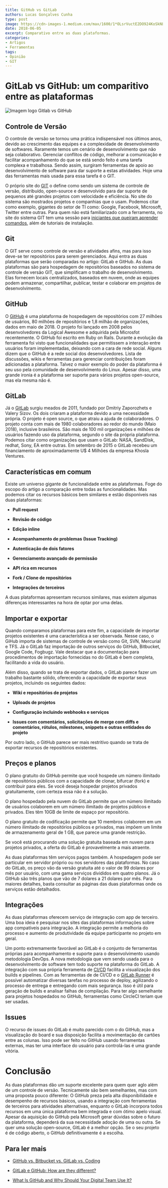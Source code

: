 ```yaml
---
title: GitHub vs GitLab
authors: Lucas Gonçalves Cunha
type: post
image: https://cdn-images-1.medium.com/max/1600/1*OLsrVuctE2DO924KoSkNLA.png
date: 2018-06-05
excerpt: Comparativo entre as duas plataformas.
categories:
- Artigos
- Ferramentas
tags:
- Opinião
- GIT
---
```


# GitLab vs GitHub: um comparitivo entre as plataformas

![Imagem logo Gitlab vs GitHub](https://cdn-images-1.medium.com/max/1600/1*OLsrVuctE2DO924KoSkNLA.png)

## Controle de Versão

O controle de versão se tornou uma prática indispensável nos últimos anos, devido ao crescimento das equipes e a complexidade de desenvolvimento de softwares. Raramente temos um cenário de desenvolvimento que não seja colaborativo. Gerenciar conflitos de código, melhorar a comunicação e facilitar acompanhamento do que se está sendo feito é uma tarefa complexa e trabalhosa. Sendo assim, surgiram ferramentas de apoio ao desenvolvimento de software para dar suporte a estas atividades. Hoje uma das ferramentas mais usada para essa tarefa é o GIT.

O próprio site do [GIT](https://git-scm.com/) o define como sendo um sistema de controle de versão, distribuído, open-source e desenvolvido para dar suporte de pequenos até grandes projetos com velocidade e eficiência. No site do sistema são mostrados projetos e companhias que o usam. Podemos citar como exemplo, gigantes do setor de TI como: Google, Facebook, Microsoft, Twitter entre outras. Para quem não está familiarizado com a ferramenta, no site do sistema GIT tem uma sessão para [iniciantes que queiram aprender comandos](https://try.github.io/levels/1/challenges/1), além de tutoriais de instalação.

## Git

O GIT serve como controle de versão e atividades afins, mas para isso deve-se ter repositórios para serem gerenciados. Aqui entra as duas plataformas que serão comparadas no artigo: GitLab e GitHub. As duas plataformas são para hospedagem de repositórios baseados no sistema de controle de versão GIT, que simplificam o trabalho de desenvolvimento. Elas fornecem locais centralizados, baseados em nuvem, onde as equipes podem armazenar, compartilhar, publicar, testar e colaborar em projetos de desenvolvimento.

## GitHub

O [GitHub](https://github.com/) é uma plataforma de hospedagem de repositórios com 27 milhões de usuários, 80 milhões de repositórios e 1,8 milhão de organizações, dados em maio de 2018. O projeto foi lançado em 2008 pelos desenvolvedores da Logical Awesome e adquirida pela Microsfot recentemente. O GitHub foi escrito em Ruby on Rails. Durante a evolução da ferramenta foi visto que funcionalidades que permitissem a interação entre usuários foram implementadas, deixando com a cara de rede social. Alguns dizem que o GitHub é a rede social dos desenvolvedores. Lista de discussões, wikis e ferramentas para gerenciar contribuições foram adicionadas a plataforma. Talvez o maior exemplo do poder da plataforma é seu uso pela comunidade de desenvolvimento do Linux. Apesar disso, uma grande ironia é a plataforma ser suporte para vários projetos open-source, mas ela mesma não é.

## GitLab

Já o [GitLab](https://gitlab.com/) surgiu meados de 2011, fundado por Dmitriy Zaporozhets e Valery Sizov. Os dois criaram a plataforma devido a uma necessidade própria. O projeto é open source, o que atraiu a ajuda de colaboradores. O projeto conta com mais de 1980 colaboradores ao redor do mundo (Maio 2018), inclusive brasileiros. São mais de 100 mil organizações e milhões de usuários fazendo uso da plataforma, segundo o site da própria plataforma. Podemos citar como organizações que usam o GitLab: NASA, SandDisk, redhat, Sony, EA entre outras. Em setembro de 2015 o GitLab recebeu um financiamento de aproximadamente U$ 4 Milhões da empresa Khosla Ventures.

## Características em comum

Existe um universo gigante de funcionalidade entre as plataformas. Foge do escopo do artigo a comparação entre todas as funcionalidades. Mas podemos citar os recursos básicos bem similares e estão disponíveis nas duas plataformas:

* **Pull request**

* **Revisão de código**

* **Edição inline**

* **Acompanhamento de problemas (Issue Tracking)**

* **Autenticação de dois fatores**

* **Gerenciamento avançado de permissão**

* **API rica em recursos**

* **Fork / Clone de repositórios**

* **Integrações de terceiros**

A duas plataformas apresentam recursos similares, mas existem algumas diferenças interessantes na hora de optar por uma delas.

## Importar e exportar

Quando comparamos plataformas para este fim, a capacidade de importar projetos existentes é uma característica a ser observada. Nesse caso, o GiHub importa de sistemas de controle de versão como Git, SVN, Mercurial e TFS. Já o GitLab faz importação de outros serviços do GitHub, Bitbucket, Google Code, Fogbugz. Vale destacar que a documentação para procedimentos de importação fornecidas no do GitLab é bem completa, facilitando a vida do usuário.

Além disso, quando se trata de exportar dados, o GitLab parece fazer um trabalho bastante sólido, oferecendo a capacidade de exportar seus projetos, incluindo os seguintes dados:

* **Wiki e repositórios de projetos**

* **Uploads de projetos**

* **Configuração incluindo webhooks e serviços**

* **Issues com comentários, solicitações de merge com diffs e comentários, rótulos, milestones, snippets e outras entidades do projeto**

Por outro lado, o GitHub parece ser mais restritivo quando se trata de exportar recursos de repositórios existentes.

## Preços e planos

O plano gratuito do GitHub permite que você hospede um número ilimitado de repositórios públicos com a capacidade de clonar, bifurcar (fork) e contribuir para eles. Se você deseja hospedar projetos privados gratuitamente, com certeza essa não é a solução.

O plano hospedado pela nuvem do GitLab permite que um número ilimitado de usuários colaborem em um número ilimitado de projetos públicos e privados. Eles têm 10GB de limite de espaço por repositório.

O plano gratuito de codificação permite que 10 membros colaborem em um número ilimitado de repositórios públicos e privados, mas impõem um limite de armazenamento geral de 1 GB, que parece uma grande restrição.

Se você está procurando uma solução gratuita baseada em nuvem para projetos privados, a oferta do GitLab é provavelmente a mais atraente.

As duas plataformas têm serviços pagos também. A hospedagem pode ser particular em servidor próprio ou nos servidores das plataformas. No caso do GitLab, os preço vão da versão gratuita até o valor de 99 dolares por mês por usuário, com uma gama serviços divididos em quatro planos. Já o GitHub são três planos que vão de 7 dolares a 21 dolares por mês. Para maiores detalhes, basta consultar as páginas das duas plataformas onde os serviços estão detalhados.

## Integrações

As duas plataformas oferecem serviço de integração com app de terceiro. Uma boa ideia é pesquisar nos sites das plataformas informações sobre app compatíveis para integração. A integração permite a melhoria do processo e aumento de produtividade da equipe participante no projeto em geral.

Um ponto extremamente favorável ao GitLab é o conjunto de ferramentas próprias para acompanhamento e suporte para o desenvolvimento usando metodologia DevOps. A nova metodologia que vem sendo usada para o desenvolvimento de software tem todo suporte na plataforma do GitLab. A integração com sua própria ferramenta de [CI/CD](https://about.gitlab.com/features/gitlab-ci-cd/) facilita a visualização dos builds e pipelines. Com as ferramentas de de CI/CD e o [GitLab Runner](https://docs.gitlab.com/runner/) é possível automatizar diversas tarefas no processo de deploy, agilizando o processo de entrega e entregando com mais segurança. Isso é útil para geração de builds e analisar falhas de compilação. Para ter algo semelhante para projetos hospedados no GitHub, ferramentas como CircleCI teriam que ser usadas.

## Issues

O recurso de issues do GitLab é muito parecido com o do GitHub, mas a visualização do board e sua disposição facilita a movimentação de cartões entre as colunas. Isso pode ser feito no GitHub usando ferramentas externas, mas ter uma interface do usuário para controlá-las é uma grande vitória.

# Conclusão

As duas plataformas dão um suporte excelente para quem quer aglo além de um controle de versão. Tecnicamente são bem semelhantes, mas com uma proposta pouco diferente: O GitHub preza pela alta disponibilidade e desempenho de recursos básicos, usando a integração com ferramentas de terceiros para atividades alternativas, enquanto o GitLab incorpora todos recursos em uma única plataforma bem integrada e com ótimo apelo visual. Apesar da aquisição do GitHub pela Microsoft gerar dúvidas sobre o futuro da plataforma, dependerá da sua necessidade adoção de uma ou outra. Se quer uma solução open-source, GitLab é a melhor opção. Se o seu projeto é de código aberto, o GitHub definitivamente é a escolha.

## Para ler mais

* [GitHub vs. Bitbucket vs. GitLab vs. Coding](https://medium.com/flow-ci/github-vs-bitbucket-vs-gitlab-vs-coding-7cf2b43888a1)

* [GitLab e GitHub: How are they different?](https://www.upwork.com/hiring/development/gitlab-vs-github-how-are-they-different/)

* [What Is GitHub and Why Should Your Digital Team Use It?](https://www.upwork.com/hiring/development/what-is-github-and-why-should-your-digital-team-use-it/)
